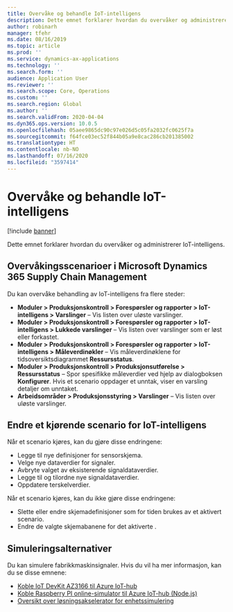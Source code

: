 ```yaml
---
title: Overvåke og behandle IoT-intelligens
description: Dette emnet forklarer hvordan du overvåker og administrerer IoT-intelligens.
author: robinarh
manager: tfehr
ms.date: 08/16/2019
ms.topic: article
ms.prod: ''
ms.service: dynamics-ax-applications
ms.technology: ''
ms.search.form: ''
audience: Application User
ms.reviewer: ''
ms.search.scope: Core, Operations
ms.custom: ''
ms.search.region: Global
ms.author: ''
ms.search.validFrom: 2020-04-04
ms.dyn365.ops.version: 10.0.5
ms.openlocfilehash: 05aee9865dc90c97e026d5c05fa2032fc0625f7a
ms.sourcegitcommit: f64fce03ec52f844b05a9e8cac286cb201385002
ms.translationtype: HT
ms.contentlocale: nb-NO
ms.lasthandoff: 07/16/2020
ms.locfileid: "3597414"
---
```

# <a name="monitor-and-manage-iot-intelligence"></a>Overvåke og behandle IoT-intelligens

[!include [banner](../../includes/banner.md)]

Dette emnet forklarer hvordan du overvåker og administrerer IoT-intelligens.

## <a name="monitor-scenarios-in-microsoft-dynamics-365-supply-chain-management"></a><a id="monitor-scenarios"></a>Overvåkingsscenarioer i Microsoft Dynamics 365 Supply Chain Management

Du kan overvåke behandling av IoT-intelligens fra flere steder:

+ **Moduler \> Produksjonskontroll \> Forespørsler og rapporter \> IoT-intelligens \> Varslinger** – Vis listen over uløste varslinger.
+ **Moduler \> Produksjonskontroll \> Forespørsler og rapporter \> IoT-intelligens \> Lukkede varslinger** – Vis listen over varslinger som er løst eller forkastet.
+ **Moduler \> Produksjonskontroll \> Forespørsler og rapporter \> IoT-intelligens \> Måleverdinøkler** – Vis måleverdinøklene for tidsoversiktsdiagrammet **Ressursstatus**.
+ **Moduler \> Produksjonskontroll \> Produksjonsutførelse \> Ressursstatus** – Spor spesifikke måleverdier ved hjelp av dialogboksen **Konfigurer**. Hvis et scenario oppdager et unntak, viser en varsling detaljer om unntaket.
+ **Arbeidsområder \> Produksjonsstyring \> Varslinger** – Vis listen over uløste varslinger.

## <a name="modify-a-running-iot-intelligence-scenario"></a>Endre et kjørende scenario for IoT-intelligens

Når et scenario kjøres, kan du gjøre disse endringene:

+ Legge til nye definisjoner for sensorskjema.
+ Velge nye dataverdier for signaler.
+ Avbryte valget av eksisterende signaldataverdier.
+ Legge til og tilordne nye signaldataverdier.
+ Oppdatere terskelverdier.

Når et scenario kjøres, kan du ikke gjøre disse endringene:

+ Slette eller endre skjemadefinisjoner som for tiden brukes av et aktivert scenario.
+ Endre de valgte skjemabanene for det aktiverte .

## <a name="simulation-options"></a>Simuleringsalternativer

Du kan simulere fabrikkmaskinsignaler. Hvis du vil ha mer informasjon, kan du se disse emnene:

+ [Koble IoT DevKit AZ3166 til Azure IoT-hub](https://docs.microsoft.com/azure/iot-hub/iot-hub-arduino-iot-devkit-az3166-get-started)
+ [Koble Raspberry PI online-simulator til Azure IoT-hub (Node.js)](https://docs.microsoft.com/azure/iot-hub/iot-hub-raspberry-pi-web-simulator-get-started)
+ [Oversikt over løsningsakselerator for enhetssimulering](https://docs.microsoft.com/azure/iot-accelerators/iot-accelerators-device-simulation-overview)
